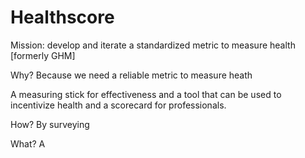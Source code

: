 # Healthscore

Mission: develop and iterate a standardized metric to measure health [formerly GHM]

Why? Because we need a reliable metric to measure heath

A measuring stick for effectiveness and a tool that can be used to incentivize health and a scorecard for professionals. 

How? By surveying 

What? A
